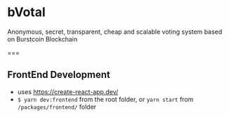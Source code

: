# bVotal
Anonymous, secret, transparent, cheap and scalable voting system based on Burstcoin Blockchain

===

## FrontEnd Development
* uses https://create-react-app.dev/
* `$ yarn dev:frontend` from the root folder, or `yarn start` from `/packages/frontend/` folder